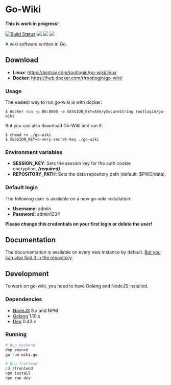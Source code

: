 # Go-Wiki

**This is work in progress!**

[![Build Status](https://travis-ci.com/chrootlogin/go-wiki.svg?branch=master)](https://travis-ci.com/chrootlogin/go-wiki) ![](https://sonarcloud.io/api/project_badges/measure?project=chrootlogin_go-wiki&metric=coverage) ![](https://sonarcloud.io/api/project_badges/measure?project=chrootlogin_go-wiki&metric=alert_status) [![](https://images.microbadger.com/badges/image/rootlogin/go-wiki.svg)](https://microbadger.com/images/rootlogin/go-wiki)

A wiki software written in Go.

## Download

* **Linux**: https://bintray.com/rootlogin/go-wiki/linux
* **Docker**: https://hub.docker.com/r/rootlogin/go-wiki/

### Usage

The easiest way to run go-wiki is with docker:
```
$ docker run -p 80:8000 -e SESSION_KEY=AVerySecureString rootlogin/go-wiki
```

But you can also download Go-Wiki and run it:
```
$ chmod +x ./go-wiki
$ SESSION_KEY=a-very-secret-key ./go-wiki
```

### Environment variables

* **SESSION_KEY**: Sets the session key for the auth cookie encryption. ***(required)***
* **REPOSITORY_PATH**: Sets the data repository path (default: $PWD/data).

### Default login

The following user is available on a new go-wiki installation:

* **Username:** admin
* **Password:** admin1234
 
**Please change this credentials on your first login or delete the user!**

## Documentation

The documentation is available on every new instance by default. [But you can also find it in the repository](default/pages/docs/index.md).

## Development

To work on go-wiki, you need to have Golang and NodeJS installed.

### Dependencies

* [NodeJS](https://nodejs.org) 8.x and NPM
* [Golang](https://golang.org/) 1.10.x
* [Dep](https://golang.github.io/dep/) 0.43.x

### Running

```bash
# Run backend
dep ensure
go run wiki.go

# Run frontend
cd /frontend
npm install
npm run dev
```
